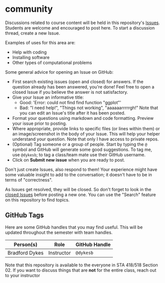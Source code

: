 # community

Discussions related to course content will be held in this repository's [Issues](https://github.com/STA518-02-Fall20/community/issues).
Students are welcome and encouraged to post here.
To start a discussion thread, create a new Issue.

Examples of uses for this area are:

- Help with coding
- Installing software
- Other types of computational problems

Some general advice for opening an Issue on GitHub:

- First search existing issues (open and closed) for answers.
  If the question already has been answered, you're done!
  Feel free to open a closed Issue if you believe the answer is not satisfactory.
- Give your Issue an informative title:
  - Good: 'Error: could not find find function "ggplot"'
  - Bad: "I need help!", "Things not working", "aaaaaarrrrrgh!"
    Note that you can edit an Issue's title after it has been posted.
- Format your questions using markdown and code formatting.
  Preview your issue prior to posting.
- Where appropriate, provide links to specific files (or lines within them) or an image/screenshot in the body of your Issue.
  This will help your helper understand your question.
  Note that only I have access to private repos.
- (Optional) Tag someone or a group of people.
  Start by typing the `@` symbol and GitHub will generate some good suggestions.
  To tag me, use `@dykesb`; to tag a class/team mate use their GitHub username.
- Click on **Submit new issue** when you are ready to post.

Don't just create Issues, also respond to them!
Your experience might have some valuable insight to add to the conversation; it doesn't have to be in terms of "correctness".

As Issues get resolved, they will be closed.
So don't forget to look in the [closed Issues](https://github.com/STA518-02-Fall20/community/issues?q=is%3Aissue+is%3Aclosed) before posting a new one.
You can use the "Search" feature on this repository to find topics.

## GitHub Tags

Here are some GitHub handles that you may find useful.
This will be updated throughout the semester with team handles.

| Person(s) | Role | GitHub Handle |
|-----------|------|---------------|
|Bradford Dykes | Instructor | `@dykesb` |


Note that this repository is available to the everyone in STA 418/518 Section 02.
If you want to discuss things that are **not** for the entire class, reach out to your instructor
